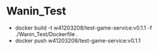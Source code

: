 # Wanin_Test

- docker build -t w41203208/test-game-service:v0.1.1 -f ./Wanin_Test/Dockerfile .
- docker push w41203208/test-game-service:v0.1.1
